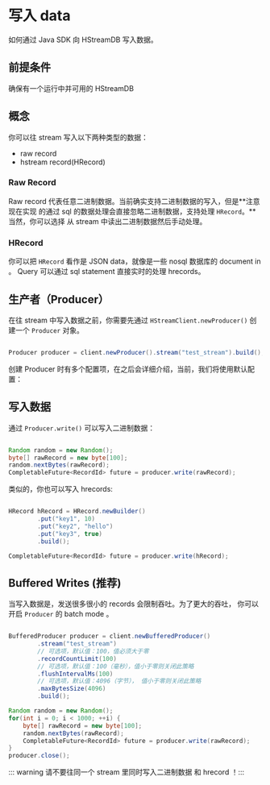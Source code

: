 # 写入 data

如何通过 Java SDK 向 HStreamDB 写入数据。

## 前提条件

确保有一个运行中并可用的 HStreamDB

## 概念

你可以往 stream 写入以下两种类型的数据：

- raw record
- hstream record(HRecord)

### Raw Record

Raw record 代表任意二进制数据。当前确实支持二进制数据的写入，但是**注意现在实现
的通过 sql 的数据处理会直接忽略二进制数据，支持处理 `HRecord`。**当然，你可以选择
从 stream 中读出二进制数据然后手动处理。

### HRecord

你可以把 `HRecord` 看作是 JSON data，就像是一些 nosql 数据库的 document in 。
Query 可以通过 sql statement 直接实时的处理 hrecords。

## 生产者（Producer）

在往 stream 中写入数据之前，你需要先通过 `HStreamClient.newProducer()`
创建一个 `Producer` 对象。

```java

Producer producer = client.newProducer().stream("test_stream").build();

```

创建 Producer 时有多个配置项，在之后会详细介绍，当前，我们将使用默认配置：

## 写入数据

通过 `Producer.write()` 可以写入二进制数据：

```java

Random random = new Random();
byte[] rawRecord = new byte[100];
random.nextBytes(rawRecord);
CompletableFuture<RecordId> future = producer.write(rawRecord);

```

类似的，你也可以写入 hrecords:

```java

HRecord hRecord = HRecord.newBuilder()
        .put("key1", 10)
        .put("key2", "hello")
        .put("key3", true)
        .build();

CompletableFuture<RecordId> future = producer.write(hRecord);

```

## Buffered Writes (推荐)

当写入数据是，发送很多很小的 records 会限制吞吐。为了更大的吞吐，
你可以开启 `Producer` 的 batch mode 。

```java

BufferedProducer producer = client.newBufferedProducer()
        .stream("test_stream")
        // 可选项，默认值：100，值必须大于零
        .recordCountLimit(100)
        // 可选项，默认值：100（毫秒），值小于零则关闭此策略
        .flushIntervalMs(100)
        // 可选项，默认值：4096（字节）， 值小于零则关闭此策略
        .maxBytesSize(4096)
        .build();

Random random = new Random();
for(int i = 0; i < 1000; ++i) {
    byte[] rawRecord = new byte[100];
    random.nextBytes(rawRecord);
    CompletableFuture<RecordId> future = producer.write(rawRecord);
}
producer.close();
```

::: warning 请不要往同一个 stream 里同时写入二进制数据 和 hrecord ！:::
